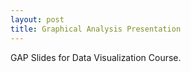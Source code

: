 ```yaml
---
layout: post
title: Graphical Analysis Presentation
---
```


GAP Slides for Data Visualization Course. 



